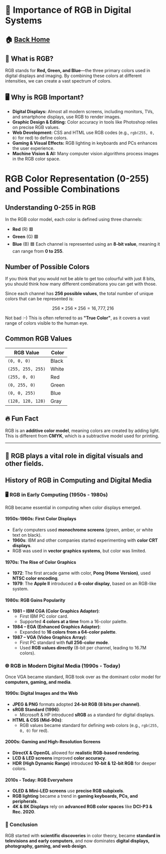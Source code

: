 # 🌈 Importance of RGB in Digital Systems

## 🏠 [Back Home](README.md) 

## 🎨 What is RGB?
RGB stands for **Red, Green, and Blue**—the three primary colors used in digital displays and imaging. 
By combining these colors at different intensities, we can create a vast spectrum of colors.

## 🖥️ Why is RGB Important?
- **Digital Displays:** Almost all modern screens, including monitors, TVs, and smartphone displays, use RGB to render images.
- **Graphic Design & Editing:** Color accuracy in tools like Photoshop relies on precise RGB values.
- **Web Development:** CSS and HTML use RGB codes (e.g., `rgb(255, 0, 0)` for red) to define colors.
- **Gaming & Visual Effects:** RGB lighting in keyboards and PCs enhances the user experience.
- **Machine Vision & AI:** Many computer vision algorithms process images in the RGB color space.

# RGB Color Representation (0-255) and Possible Combinations
## Understanding 0-255 in RGB
In the RGB color model, each color is defined using three channels:

- **Red** (R) 🟥 
- **Green** (G) 🟩 
- **Blue** (B) 🟦 
Each channel is represented using an **8-bit value**, meaning it can range from **0 to 255**.
## Number of Possible Colors
If you think that you would not be able to get too colourful with just 8 bits, 
you should think how many different combinations you can get with those.

Since each channel has **256 possible values**, the total number of unique colors that can be represented is:

```math
256 \times 256 \times 256 = 16,777,216
```
Not bad :-) 
This is often referred to as **"True Color"**, as it covers a vast range of colors visible to the human eye.

## Common RGB Values
| RGB Value        | Color     |
|-----------------|-----------|
| `(0, 0, 0)`     | Black     |
| `(255, 255, 255)` | White   |
| `(255, 0, 0)`   | Red       |
| `(0, 255, 0)`   | Green     |
| `(0, 0, 255)`   | Blue      |
| `(128, 128, 128)` | Gray    |

## 🔥 Fun Fact
RGB is an **additive color model**, meaning colors are created by adding light. 
This is different from **CMYK**, which is a subtractive model used for printing.

---
🚀 RGB plays a vital role in digital visuals and other fields.
---
## History of RGB in Computing and Digital Media

### 🖥️ RGB in Early Computing (1950s - 1980s)
RGB became essential in computing when color displays emerged. 

#### **1950s-1960s: First Color Displays**
- Early computers used **monochrome screens** (green, amber, or white text on black).
- **1960s**: IBM and other companies started experimenting with **color CRT displays**.
- RGB was used in **vector graphics systems**, but color was limited.

#### **1970s: The Rise of Color Graphics**
- **1972**: The first arcade game with color, **Pong (Home Version)**, used **NTSC color encoding**.
- **1979**: The **Apple II** introduced a **6-color display**, based on an RGB-like system.

#### **1980s: RGB Gains Popularity**
- **1981 – IBM CGA (Color Graphics Adapter)**:
  - First IBM PC color card.
  - Supported **4 colors at a time** from a 16-color palette.
- **1984 – EGA (Enhanced Graphics Adapter)**:
  - Expanded to **16 colors from a 64-color palette**.
- **1987 – VGA (Video Graphics Array)**:
  - First PC standard with **full 256-color mode**.
  - Used **RGB values directly** (8-bit per channel, leading to 16.7M colors).

### 🌐 RGB in Modern Digital Media (1990s - Today)
Once VGA became standard, RGB took over as the dominant color model for **computers, gaming, and media**.

#### **1990s: Digital Images and the Web**
- **JPEG & PNG** formats adopted **24-bit RGB (8 bits per channel)**.
- **sRGB Standard (1996)**:
  - Microsoft & HP introduced **sRGB** as a standard for digital displays.
- **HTML & CSS (Mid-90s)**:
  - RGB values became standard for defining web colors (e.g., `rgb(255, 0, 0)` for red).

#### **2000s: Gaming and High-Resolution Screens**
- **DirectX & OpenGL** allowed for **realistic RGB-based rendering**.
- **LCD & LED screens** improved **color accuracy**.
- **HDR (High Dynamic Range)** introduced **10-bit & 12-bit RGB** for deeper colors.

#### **2010s - Today: RGB Everywhere**
- **OLED & Mini-LED screens** use **precise RGB subpixels**.
- **RGB lighting** became a trend in **gaming keyboards, PCs, and peripherals**.
- **4K & 8K Displays** rely on **advanced RGB color spaces** like **DCI-P3 & Rec. 2020**.

### 🎯 Conclusion
RGB started with **scientific discoveries** in color theory, became **standard in televisions and early computers**, and now dominates **digital displays, photography, gaming, and web design**.

